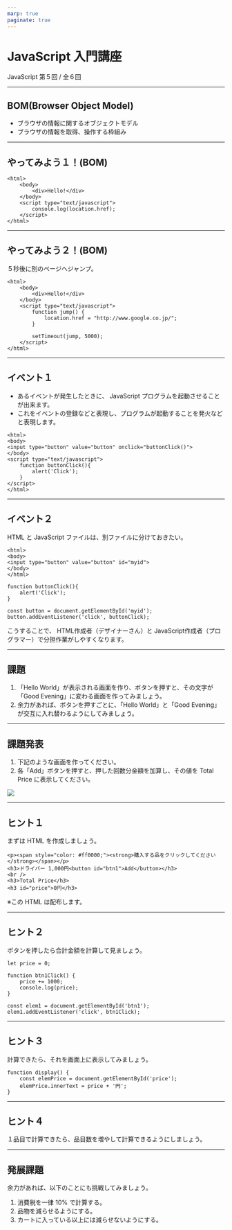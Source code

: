 ```yaml
---
marp: true
paginate: true
---
```

# JavaScript 入門講座

JavaScript 第５回 / 全６回

<!-- 
$theme: gaia
template: invert
-->

<!-- footer: JavaScript 入門講座 第５回 -->

---
## BOM(Browser Object Model)

- ブラウザの情報に関するオブジェクトモデル
- ブラウザの情報を取得、操作する枠組み

---
## やってみよう１！(BOM)

~~~
<html>
    <body>
        <div>Hello!</div>
    </body>
    <script type="text/javascript">
        console.log(location.href);
    </script>
</html>
~~~

---
## やってみよう２！(BOM)

５秒後に別のページへジャンプ。

~~~
<html>
    <body>
        <div>Hello!</div>
    </body>
    <script type="text/javascript">
        function jump() {
            location.href = "http://www.google.co.jp/";
        }

        setTimeout(jump, 5000);
    </script>
</html>
~~~

---
## イベント１

- あるイベントが発生したときに、 JavaScript プログラムを起動させることが出来ます。
- これをイベントの登録などと表現し、プログラムが起動することを発火などと表現します。

~~~
<html>
<body>
<input type="button" value="button" onclick="buttonClick()">
</body>
<script type="text/javascript">
    function buttonClick(){
        alert('Click');
    }
</script>
</html>
~~~

---
## イベント２

HTML と JavaScript ファイルは、別ファイルに分けておきたい。

~~~
<html>
<body>
<input type="button" value="button" id="myid">
</body>
</html>
~~~

~~~
function buttonClick(){
    alert('Click');
}

const button = document.getElementById('myid');
button.addEventListener('click', buttonClick);
~~~

こうすることで、 HTML作成者（デザイナーさん）と JavaScript作成者（プログラマー）で分担作業がしやすくなります。

---
## 課題

1. 「Hello World」が表示される画面を作り、ボタンを押すと、その文字が「Good Evening」に変わる画面を作ってみましょう。
2. 余力があれば、ボタンを押すごとに、「Hello World」と「Good Evening」が交互に入れ替わるようにしてみましょう。

---
## 課題発表

1. 下記のような画面を作ってください。
1. 各「Add」ボタンを押すと、押した回数分金額を加算し、その値を Total Price に表示してください。

![](./2024-09-05-js-lecture5-sample0501.PNG)

---
## ヒント１

まずは HTML を作成しましょう。

~~~
<p><span style="color: #ff0000;"><strong>購入する品をクリックしてください</strong></span></p>
<h3>ドライバー 1,000円<button id="btn1">Add</button></h3>
<br />
<h3>Total Price</h3>
<h3 id="price">0円</h3>
~~~

※この HTML は配布します。

---
## ヒント２

ボタンを押したら合計金額を計算して見ましょう。

~~~
let price = 0;

function btn1Click() {
    price += 1000;
    console.log(price);
}

const elem1 = document.getElementById('btn1');
elem1.addEventListener('click', btn1Click);
~~~

---
## ヒント３

計算できたら、それを画面上に表示してみましょう。

~~~
function display() {
    const elemPrice = document.getElementById('price');
    elemPrice.innerText = price + '円';
}
~~~

---
## ヒント４

１品目で計算できたら、品目数を増やして計算できるようにしましょう。

---
## 発展課題

余力があれば、以下のことにも挑戦してみましょう。

1. 消費税を一律 10% で計算する。
1. 品物を減らせるようにする。
1. カートに入っている以上には減らせないようにする。
